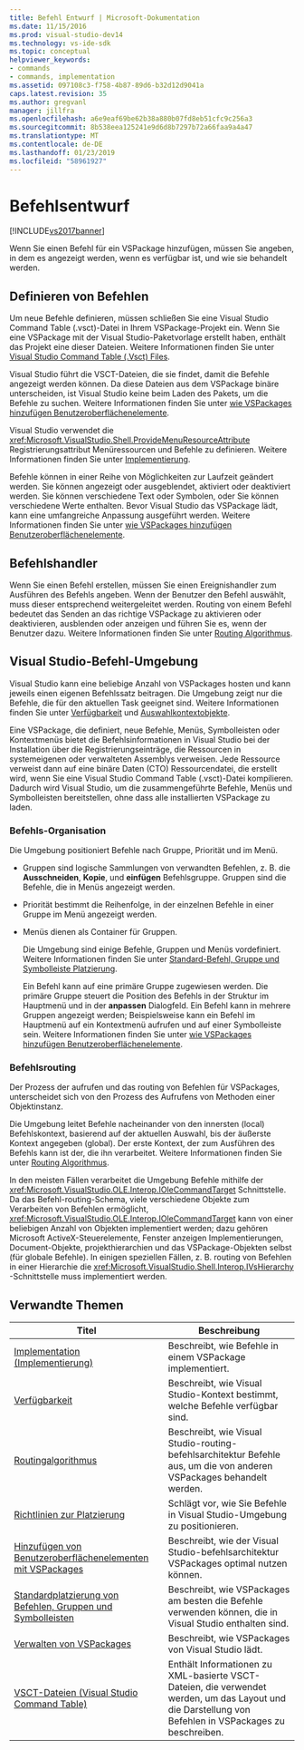 ```yaml
---
title: Befehl Entwurf | Microsoft-Dokumentation
ms.date: 11/15/2016
ms.prod: visual-studio-dev14
ms.technology: vs-ide-sdk
ms.topic: conceptual
helpviewer_keywords:
- commands
- commands, implementation
ms.assetid: 097108c3-f758-4b87-89d6-b32d12d9041a
caps.latest.revision: 35
ms.author: gregvanl
manager: jillfra
ms.openlocfilehash: a6e9eaf69be62b38a880b07fd8eb51cfc9c256a3
ms.sourcegitcommit: 8b538eea125241e9d6d8b7297b72a66faa9a4a47
ms.translationtype: MT
ms.contentlocale: de-DE
ms.lasthandoff: 01/23/2019
ms.locfileid: "58961927"
---
```

# <a name="command-design"></a>Befehlsentwurf
[!INCLUDE[vs2017banner](../../includes/vs2017banner.md)]

Wenn Sie einen Befehl für ein VSPackage hinzufügen, müssen Sie angeben, in dem es angezeigt werden, wenn es verfügbar ist, und wie sie behandelt werden.  
  
## <a name="defining-commands"></a>Definieren von Befehlen  
 Um neue Befehle definieren, müssen schließen Sie eine Visual Studio Command Table (.vsct)-Datei in Ihrem VSPackage-Projekt ein. Wenn Sie eine VSPackage mit der Visual Studio-Paketvorlage erstellt haben, enthält das Projekt eine dieser Dateien. Weitere Informationen finden Sie unter [Visual Studio Command Table (.Vsct) Files](../../extensibility/internals/visual-studio-command-table-dot-vsct-files.md).  
  
 Visual Studio führt die VSCT-Dateien, die sie findet, damit die Befehle angezeigt werden können. Da diese Dateien aus dem VSPackage binäre unterscheiden, ist Visual Studio keine beim Laden des Pakets, um die Befehle zu suchen. Weitere Informationen finden Sie unter [wie VSPackages hinzufügen Benutzeroberflächenelemente](../../extensibility/internals/how-vspackages-add-user-interface-elements.md).  
  
 Visual Studio verwendet die <xref:Microsoft.VisualStudio.Shell.ProvideMenuResourceAttribute> Registrierungsattribut Menüressourcen und Befehle zu definieren. Weitere Informationen finden Sie unter [Implementierung](../../extensibility/internals/command-implementation.md).  
  
 Befehle können in einer Reihe von Möglichkeiten zur Laufzeit geändert werden. Sie können angezeigt oder ausgeblendet, aktiviert oder deaktiviert werden. Sie können verschiedene Text oder Symbolen, oder Sie können verschiedene Werte enthalten. Bevor Visual Studio das VSPackage lädt, kann eine umfangreiche Anpassung ausgeführt werden. Weitere Informationen finden Sie unter [wie VSPackages hinzufügen Benutzeroberflächenelemente](../../extensibility/internals/how-vspackages-add-user-interface-elements.md).  
  
## <a name="command-handlers"></a>Befehlshandler  
 Wenn Sie einen Befehl erstellen, müssen Sie einen Ereignishandler zum Ausführen des Befehls angeben. Wenn der Benutzer den Befehl auswählt, muss dieser entsprechend weitergeleitet werden. Routing von einem Befehl bedeutet das Senden an das richtige VSPackage zu aktivieren oder deaktivieren, ausblenden oder anzeigen und führen Sie es, wenn der Benutzer dazu. Weitere Informationen finden Sie unter [Routing Algorithmus](../../extensibility/internals/command-routing-algorithm.md).  
  
## <a name="the-visual-studio-command-environment"></a>Visual Studio-Befehl-Umgebung  
 Visual Studio kann eine beliebige Anzahl von VSPackages hosten und kann jeweils einen eigenen Befehlssatz beitragen. Die Umgebung zeigt nur die Befehle, die für den aktuellen Task geeignet sind. Weitere Informationen finden Sie unter [Verfügbarkeit](../../extensibility/internals/command-availability.md) und [Auswahlkontextobjekte](../../extensibility/internals/selection-context-objects.md).  
  
 Eine VSPackage, die definiert, neue Befehle, Menüs, Symbolleisten oder Kontextmenüs bietet die Befehlsinformationen in Visual Studio bei der Installation über die Registrierungseinträge, die Ressourcen in systemeigenen oder verwalteten Assemblys verweisen. Jede Ressource verweist dann auf eine binäre Daten (CTO) Ressourcendatei, die erstellt wird, wenn Sie eine Visual Studio Command Table (.vsct)-Datei kompilieren. Dadurch wird Visual Studio, um die zusammengeführte Befehle, Menüs und Symbolleisten bereitstellen, ohne dass alle installierten VSPackage zu laden.  
  
### <a name="command-organization"></a>Befehls-Organisation  
 Die Umgebung positioniert Befehle nach Gruppe, Priorität und im Menü.  
  
- Gruppen sind logische Sammlungen von verwandten Befehlen, z. B. die **Ausschneiden**, **Kopie**, und **einfügen** Befehlsgruppe. Gruppen sind die Befehle, die in Menüs angezeigt werden.  
  
- Priorität bestimmt die Reihenfolge, in der einzelnen Befehle in einer Gruppe im Menü angezeigt werden.  
  
- Menüs dienen als Container für Gruppen.  
  
  Die Umgebung sind einige Befehle, Gruppen und Menüs vordefiniert. Weitere Informationen finden Sie unter [Standard-Befehl, Gruppe und Symbolleiste Platzierung](../../extensibility/internals/default-command-group-and-toolbar-placement.md).  
  
  Ein Befehl kann auf eine primäre Gruppe zugewiesen werden. Die primäre Gruppe steuert die Position des Befehls in der Struktur im Hauptmenü und in der **anpassen** Dialogfeld. Ein Befehl kann in mehrere Gruppen angezeigt werden; Beispielsweise kann ein Befehl im Hauptmenü auf ein Kontextmenü aufrufen und auf einer Symbolleiste sein. Weitere Informationen finden Sie unter [wie VSPackages hinzufügen Benutzeroberflächenelemente](../../extensibility/internals/how-vspackages-add-user-interface-elements.md).  
  
### <a name="command-routing"></a>Befehlsrouting  
 Der Prozess der aufrufen und das routing von Befehlen für VSPackages, unterscheidet sich von den Prozess des Aufrufens von Methoden einer Objektinstanz.  
  
 Die Umgebung leitet Befehle nacheinander von den innersten (local) Befehlskontext, basierend auf der aktuellen Auswahl, bis der äußerste Kontext angegeben (global). Der erste Kontext, der zum Ausführen des Befehls kann ist der, die ihn verarbeitet. Weitere Informationen finden Sie unter [Routing Algorithmus](../../extensibility/internals/command-routing-algorithm.md).  
  
 In den meisten Fällen verarbeitet die Umgebung Befehle mithilfe der <xref:Microsoft.VisualStudio.OLE.Interop.IOleCommandTarget> Schnittstelle. Da das Befehl-routing-Schema, viele verschiedene Objekte zum Verarbeiten von Befehlen ermöglicht, <xref:Microsoft.VisualStudio.OLE.Interop.IOleCommandTarget> kann von einer beliebigen Anzahl von Objekten implementiert werden; dazu gehören Microsoft ActiveX-Steuerelemente, Fenster anzeigen Implementierungen, Document-Objekte, projekthierarchien und das VSPackage-Objekten selbst (für globale Befehle). In einigen speziellen Fällen, z. B. routing von Befehlen in einer Hierarchie die <xref:Microsoft.VisualStudio.Shell.Interop.IVsHierarchy> -Schnittstelle muss implementiert werden.  
  
## <a name="related-topics"></a>Verwandte Themen  
  
|Titel|Beschreibung|  
|-----------|-----------------|  
|[Implementation (Implementierung)](../../extensibility/internals/command-implementation.md)|Beschreibt, wie Befehle in einem VSPackage implementiert.|  
|[Verfügbarkeit](../../extensibility/internals/command-availability.md)|Beschreibt, wie Visual Studio-Kontext bestimmt, welche Befehle verfügbar sind.|  
|[Routingalgorithmus](../../extensibility/internals/command-routing-algorithm.md)|Beschreibt, wie Visual Studio-routing-befehlsarchitektur Befehle aus, um die von anderen VSPackages behandelt werden.|  
|[Richtlinien zur Platzierung](../../extensibility/internals/command-placement-guidelines.md)|Schlägt vor, wie Sie Befehle in Visual Studio-Umgebung zu positionieren.|  
|[Hinzufügen von Benutzeroberflächenelementen mit VSPackages](../../extensibility/internals/how-vspackages-add-user-interface-elements.md)|Beschreibt, wie der Visual Studio-befehlsarchitektur VSPackages optimal nutzen können.|  
|[Standardplatzierung von Befehlen, Gruppen und Symbolleisten](../../extensibility/internals/default-command-group-and-toolbar-placement.md)|Beschreibt, wie VSPackages am besten die Befehle verwenden können, die in Visual Studio enthalten sind.|  
|[Verwalten von VSPackages](../../extensibility/managing-vspackages.md)|Beschreibt, wie VSPackages von Visual Studio lädt.|  
|[VSCT-Dateien (Visual Studio Command Table)](../../extensibility/internals/visual-studio-command-table-dot-vsct-files.md)|Enthält Informationen zu XML-basierte VSCT-Dateien, die verwendet werden, um das Layout und die Darstellung von Befehlen in VSPackages zu beschreiben.|
